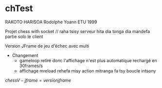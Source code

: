 # chTest

RAKOTO HARISOA Rodolphe Yoann
ETU 1999

Projet chess with socket // raha tsisy serveur hita dia tonga dia mandefa partie solo le client

Version JFrame de jeu d'échec avec multi
 
- Changement
  - gameloop retiré donc l'affichage n'est plus automatique rechargé en 30frames/s
  - affichage mreload rehefa misy action mitranga fa tsy boucle intsony



$chessV-jframe = version jframe$
